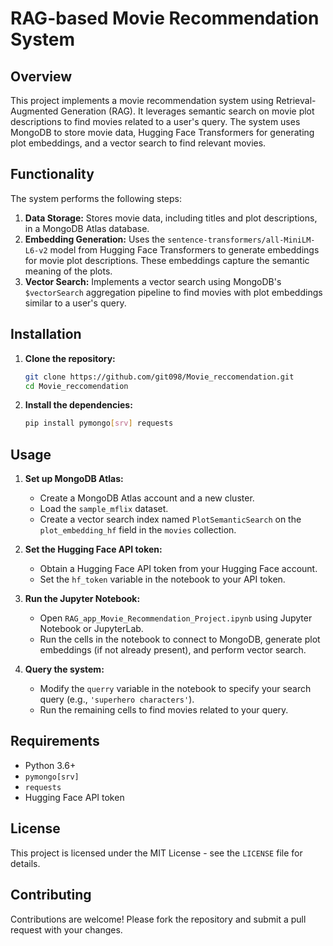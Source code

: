 # RAG-based Movie Recommendation System

## Overview

This project implements a movie recommendation system using Retrieval-Augmented Generation (RAG). It leverages semantic search on movie plot descriptions to find movies related to a user's query. The system uses MongoDB to store movie data, Hugging Face Transformers for generating plot embeddings, and a vector search to find relevant movies.

## Functionality

The system performs the following steps:

1.  **Data Storage:** Stores movie data, including titles and plot descriptions, in a MongoDB Atlas database.
2.  **Embedding Generation:** Uses the `sentence-transformers/all-MiniLM-L6-v2` model from Hugging Face Transformers to generate embeddings for movie plot descriptions. These embeddings capture the semantic meaning of the plots.
3.  **Vector Search:** Implements a vector search using MongoDB's `$vectorSearch` aggregation pipeline to find movies with plot embeddings similar to a user's query.

## Installation

1.  **Clone the repository:**

    ```bash
    git clone https://github.com/git098/Movie_reccomendation.git
    cd Movie_reccomendation
    ```
2.  **Install the dependencies:**

    ```bash
    pip install pymongo[srv] requests
    ```

## Usage

1.  **Set up MongoDB Atlas:**

    *   Create a MongoDB Atlas account and a new cluster.
    *   Load the `sample_mflix` dataset.
    *   Create a vector search index named `PlotSemanticSearch` on the `plot_embedding_hf` field in the `movies` collection.
2.  **Set the Hugging Face API token:**

    *   Obtain a Hugging Face API token from your Hugging Face account.
    *   Set the `hf_token` variable in the notebook to your API token.
3.  **Run the Jupyter Notebook:**

    *   Open `RAG_app_Movie_Recommendation_Project.ipynb` using Jupyter Notebook or JupyterLab.
    *   Run the cells in the notebook to connect to MongoDB, generate plot embeddings (if not already present), and perform vector search.
4.  **Query the system:**

    *   Modify the `querry` variable in the notebook to specify your search query (e.g., `'superhero characters'`).
    *   Run the remaining cells to find movies related to your query.

## Requirements

*   Python 3.6+
*   `pymongo[srv]`
*   `requests`
*   Hugging Face API token

## License

This project is licensed under the MIT License - see the `LICENSE` file for details.

## Contributing

Contributions are welcome! Please fork the repository and submit a pull request with your changes.
